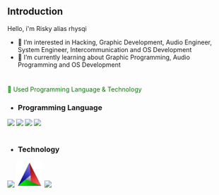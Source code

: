 ## Introduction
Hello, i'm Risky alias rhysqi

- 👀 I’m interested in Hacking, Graphic Development, Audio Engineer, System Engineer, Intercommunication and OS Development
- 🌱 I’m currently learning about Graphic Programming, Audio Programming and OS Development

#

<span style="color:green;"> 📜 Used Programming Language & Technology </span>

- ### Programming Language

<div>
  <img height="70px" src="https://upload.wikimedia.org/wikipedia/commons/thumb/1/18/C_Programming_Language.svg/1200px-C_Programming_Language.svg.png">
  <img height="70px" src="https://upload.wikimedia.org/wikipedia/commons/thumb/1/18/ISO_C%2B%2B_Logo.svg/306px-ISO_C%2B%2B_Logo.svg.png?20170928190710">
  <img height="60px" src="https://github.com/rhysqi1/assets/blob/main/X86_ASM.png">
  <img height="60px" src="https://www.macxdvd.com/mac-video-converter-pro/article-image/cuda-video-converter.jpg">
</div>
<br>

- ### Technology
<div>
  <img height="70px" src="https://llvm.org/img/DragonMedium.png">
  <img height="60px" src="https://github.com/vscode-icons/vscode-icons/raw/master/icons/file_type_cmake.svg">
  <img height="70px" src="https://fileproinfo.com/images/makefile_file_extension.png">
</div>

<!---
rhysqi1/rhysqi1 is a ✨ special ✨ repository because its `README.md` (this file) appears on your GitHub profile.
You can click the Preview link to take a look at your changes.
--->
